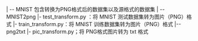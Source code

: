 | -- MNIST  包含转换为PNG格式后的数据集以及源格式的数据集
| -- MNIST2png
   |- test_transform.py ：将 MNIST 测试数据集转为图片（PNG）格式
   |- train_transform.py：将 MNIST 训练数据集转为图片（PNG）格式
|-- png2txt
   |- pic_transform.py；将 PNG格式图片转为 txt 格式
